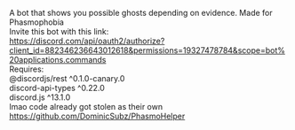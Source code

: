 A bot that shows you possible ghosts depending on evidence. Made for Phasmophobia\
Invite this bot with this link:\
https://discord.com/api/oauth2/authorize?client_id=882346236643012618&permissions=19327478784&scope=bot%20applications.commands \
Requires:\
@discordjs/rest ^0.1.0-canary.0\
discord-api-types ^0.22.0\
discord.js ^13.1.0\
lmao code already got stolen as their own https://github.com/DominicSubz/PhasmoHelper
